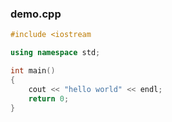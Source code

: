 ### demo.cpp

```c++
#include <iostream

using namespace std;

int main()
{
    cout << "hello world" << endl;
    return 0;
}
```
